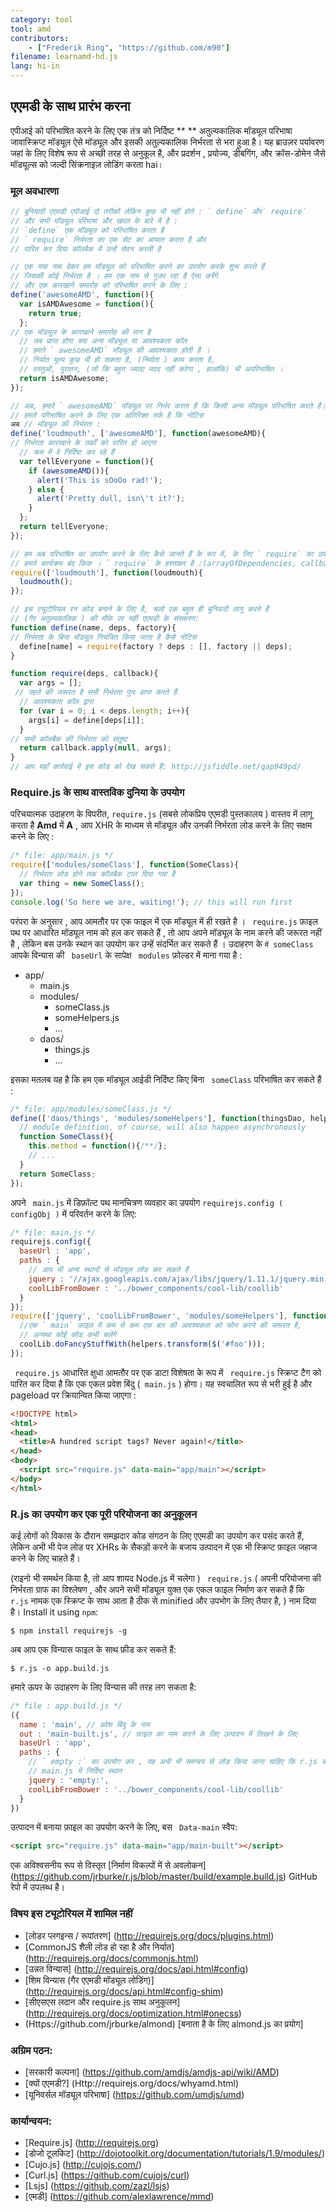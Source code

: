 ```yaml
---
category: tool
tool: amd
contributors:
    - ["Frederik Ring", "https://github.com/m90"]
filename: learnamd-hd.js
lang: hi-in
---
```

## एएमडी के साथ प्रारंभ करना

एपीआई को परिभाषित करने के लिए एक तंत्र को निर्दिष्ट ** ** अतुल्यकालिक मॉड्यूल परिभाषा
जावास्क्रिप्ट मॉड्यूल ऐसे मॉड्यूल और इसकी अतुल्यकालिक निर्भरता से भरा हुआ है। यह ब्राउज़र पर्यावरण जहां के लिए विशेष रूप से अच्छी तरह से अनुकूल है, और प्रदर्शन , प्रयोज्य, डीबगिंग, और क्रॉस-डोमेन जैसे मॉड्यूल्स को जल्दी सिंक्रनाइज़ लोडिंग करता hai।

### मूल अवधारणा

```javascript
// बुनियादी एएमडी एपीआई दो तरीकों लेकिन कुछ भी नहीं होते : ` define` और` require`
// और सभी मॉड्यूल परिभाषा और खपत के बारे में है :
// `define` एक मॉड्यूल को परिभाषित करता है
// ` require` निर्भरता का एक सेट का आयात करता है और
// पारित कर दिया कॉलबैक में उन्हें सेवन करती है

// एक नया नाम देकर हम मॉड्यूल को परिभाषित करने का उपयोग करके शुरू करते हैं
// जिसकी कोई निर्भरता है । हम एक नाम से गुजर रहा है ऐसा करेंगे
// और एक कारखाने समारोह को परिभाषित करने के लिए :
define('awesomeAMD', function(){
  var isAMDAwesome = function(){
    return true;
  };
// एक मॉड्यूल के कारखाने समारोह की मान है
  // जब प्राप्त होगा क्या अन्य मॉड्यूल या आवश्यकता कॉल
  // हमारे ` awesomeAMD` मॉड्यूल की आवश्यकता होती है ।
  // निर्यात मूल्य कुछ भी हो सकता है, (निर्माता ) काम करता है,
  // वस्तुओं, पुरातन, (जो कि बहुत ज्यादा मदद नहीं करेगा , हालांकि) भी अपरिभाषित ।
  return isAMDAwesome;
});

// अब, हमारे ` awesomeAMD` मॉड्यूल पर निर्भर करता है कि किसी अन्य मॉड्यूल परिभाषित करते हैं।
// हमारे परिभाषित करने के लिए एक अतिरिक्त तर्क है कि नोटिस
अब // मॉड्यूल की निर्भरता :
define('loudmouth', ['awesomeAMD'], function(awesomeAMD){
// निर्भरता कारखाने के तर्कों को पारित हो जाएगा
  // क्रम में वे निर्दिष्ट कर रहे हैं
  var tellEveryone = function(){
    if (awesomeAMD()){
      alert('This is sOoOo rad!');
    } else {
      alert('Pretty dull, isn\'t it?');
    }
  };
  return tellEveryone;
});

// हम अब परिभाषित का उपयोग करने के लिए कैसे जानते हैं के रूप में, के लिए ` require` का उपयोग करते हैं
// हमारे कार्यक्रम बंद किक । ` require` के हस्ताक्षर है :(arrayOfDependencies, callback)`.
require(['loudmouth'], function(loudmouth){
  loudmouth();
});

// इस ट्यूटोरियल रन कोड बनाने के लिए है, चलो एक बहुत ही बुनियादी लागू करते हैं
// (गैर अतुल्यकालिक ) की मौके पर यहीं एएमडी के संस्करण:
function define(name, deps, factory){
// निर्भरता के बिना मॉड्यूल नियंत्रित किया जाता है कैसे नोटिस
  define[name] = require(factory ? deps : [], factory || deps);
}

function require(deps, callback){
  var args = [];
 // पहले की जरूरत है सभी निर्भरता पुनः प्राप्त करते हैं
  // आवश्यकता कॉल द्वारा
  for (var i = 0; i < deps.length; i++){
    args[i] = define[deps[i]];
  }
// सभी कॉलबैक की निर्भरता को संतुष्ट
  return callback.apply(null, args);
}
// आप यहाँ कार्रवाई में इस कोड को देख सकते हैं: http://jsfiddle.net/qap949pd/
```

### Require.js के साथ वास्तविक दुनिया के उपयोग

परिचयात्मक उदाहरण के विपरीत, `require.js` (सबसे लोकप्रिय एएमडी पुस्तकालय ) वास्तव में लागू करता है **Amd** में **A** , आप XHR के माध्यम से  मॉड्यूल और उनकी निर्भरता लोड करने के लिए सक्षम करने के लिए :

```javascript
/* file: app/main.js */
require(['modules/someClass'], function(SomeClass){
  // निर्भरता लोड होने तक कॉलबैक टाल दिया गया है
  var thing = new SomeClass();
});
console.log('So here we are, waiting!'); // this will run first
```

परंपरा के अनुसार , आप आमतौर पर एक फाइल में एक मॉड्यूल में ही रखते है । ` require.js` फ़ाइल पथ पर आधारित मॉड्यूल नाम को हल कर सकते हैं , तो आप अपने मॉड्यूल के नाम करने की जरूरत नहीं है , लेकिन बस उनके स्थान का उपयोग कर उन्हें संदर्भित कर सकते हैं । उदाहरण के `में someClass` आपके विन्यास की ` baseUrl` के सापेक्ष ` modules` फ़ोल्डर में माना गया है :

* app/
  * main.js
  * modules/
    * someClass.js
    * someHelpers.js
    * ...
  * daos/
    * things.js
    * ...

इसका मतलब यह है कि हम एक मॉड्यूल आईडी निर्दिष्ट किए बिना ` someClass` परिभाषित कर सकते हैं :

```javascript
/* file: app/modules/someClass.js */
define(['daos/things', 'modules/someHelpers'], function(thingsDao, helpers){
  // module definition, of course, will also happen asynchronously
  function SomeClass(){
    this.method = function(){/**/};
    // ...
  }
  return SomeClass;
});
```

अपने ` main.js` में डिफ़ॉल्ट पथ मानचित्रण व्यवहार का उपयोग ` requirejs.config ( configObj ) ` में परिवर्तन करने के लिए:

```javascript
/* file: main.js */
requirejs.config({
  baseUrl : 'app',
  paths : {
    // आप भी अन्य स्थानों से मॉड्यूल लोड कर सकते हैं
    jquery : '//ajax.googleapis.com/ajax/libs/jquery/1.11.1/jquery.min',
    coolLibFromBower : '../bower_components/cool-lib/coollib'
  }
});
require(['jquery', 'coolLibFromBower', 'modules/someHelpers'], function($, coolLib, helpers){
  //एक ` main` फ़ाइल में कम से कम एक बार की आवश्यकता को फोन करने की जरूरत है,
  // अन्यथा कोई कोड कभी चलेंगे
  coolLib.doFancyStuffWith(helpers.transform($('#foo')));
});
```

` require.js` आधारित क्षुधा आमतौर पर एक डाटा विशेषता के रूप में ` require.js` स्क्रिप्ट टैग को पारित कर दिया है कि एक एकल प्रवेश बिंदु (` main.js` ) होगा। यह स्वचालित रूप से भरी हुई है और pageload पर क्रियान्वित किया जाएगा :

```html
<!DOCTYPE html>
<html>
<head>
  <title>A hundred script tags? Never again!</title>
</head>
<body>
  <script src="require.js" data-main="app/main"></script>
</body>
</html>
```

### R.js का उपयोग कर एक पूरी परियोजना का अनुकूलन

कई लोगों को विकास के दौरान समझदार कोड संगठन के लिए एएमडी का उपयोग कर पसंद करते हैं, लेकिन अभी भी पेज लोड पर XHRs के सैकड़ों करने के बजाय उत्पादन में एक भी स्क्रिप्ट फ़ाइल जहाज करने के लिए चाहते हैं।

(राइनो भी समर्थन किया है, तो आप शायद Node.js में चलेगा ) ` require.js` ( अपनी परियोजना की निर्भरता ग्राफ का विश्लेषण , और अपने सभी मॉड्यूल युक्त एक एकल फाइल निर्माण कर सकते हैं कि ` r.js` नामक एक स्क्रिप्ट के साथ आता है ठीक से minified और उपभोग के लिए तैयार है, ) नाम दिया है।
Install it using `npm`:

```shell
$ npm install requirejs -g
```

अब आप एक विन्यास फाइल के साथ फ़ीड कर सकते हैं:

```shell
$ r.js -o app.build.js
```

हमारे ऊपर के उदाहरण के लिए विन्यास की तरह लग सकता है:

```javascript
/* file : app.build.js */
({
  name : 'main', // प्रवेश बिंदु के नाम
  out : 'main-built.js', // फ़ाइल का नाम करने के लिए उत्पादन में लिखने के लिए
  baseUrl : 'app',
  paths : {
    // ` empty :` का उपयोग कर , यह अभी भी समन्वय से लोड किया जाना चाहिए कि r.js बताता है
    // main.js में निर्दिष्ट स्थान
    jquery : 'empty:',
    coolLibFromBower : '../bower_components/cool-lib/coollib'
  }
})
```

उत्पादन में बनाया फ़ाइल का उपयोग करने के लिए, बस ` Data-main` स्वैप:

```html
<script src="require.js" data-main="app/main-built"></script>
```

एक अविश्वसनीय रूप से विस्तृत [निर्माण विकल्पों में से अवलोकन] (https://github.com/jrburke/r.js/blob/master/build/example.build.js) GitHub रेपो में उपलब्ध है।

### विषय इस ट्यूटोरियल में शामिल नहीं
* [लोडर प्लगइन्स / रूपांतरण] (http://requirejs.org/docs/plugins.html)
* [CommonJS शैली लोड हो रहा है और निर्यात] (http://requirejs.org/docs/commonjs.html)
* [उन्नत विन्यास] (http://requirejs.org/docs/api.html#config)
* [शिम विन्यास (गैर एएमडी मॉड्यूल लोडिंग)] (http://requirejs.org/docs/api.html#config-shim)
* [सीएसएस लदान और require.js साथ अनुकूलन] (http://requirejs.org/docs/optimization.html#onecss)
* (Https://github.com/jrburke/almond) [बनाता है के लिए almond.js का प्रयोग]

### अग्रिम पठन:

* [सरकारी कल्पना] (https://github.com/amdjs/amdjs-api/wiki/AMD)
* [क्यों एएमडी?] (Http://requirejs.org/docs/whyamd.html)
* [यूनिवर्सल मॉड्यूल परिभाषा] (https://github.com/umdjs/umd)

### कार्यान्वयन:

* [Require.js] (http://requirejs.org)
* [डोजो टूलकिट] (http://dojotoolkit.org/documentation/tutorials/1.9/modules/)
* [Cujo.js] (http://cujojs.com/)
* [Curl.js] (https://github.com/cujojs/curl)
* [Lsjs] (https://github.com/zazl/lsjs)
* [एमडी] (https://github.com/alexlawrence/mmd)
